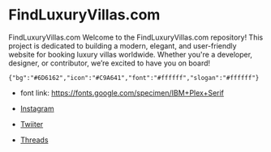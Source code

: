 # FindLuxuryVillas.com
FindLuxuryVillas.com Welcome to the FindLuxuryVillas.com repository! This project is dedicated to building a modern, elegant, and user-friendly website for booking luxury villas worldwide. Whether you're a developer, designer, or contributor, we’re excited to have you on board!

`{"bg":"#6D6162","icon":"#C9A641","font":"#ffffff","slogan":"#ffffff"}`
- font link: https://fonts.google.com/specimen/IBM+Plex+Serif

- [Instagram](https://www.instagram.com/findluxuryvillas/)
- [Twiiter](https://x.com/FindVillas)
- [Threads](https://www.threads.net/@findluxuryvillas)
